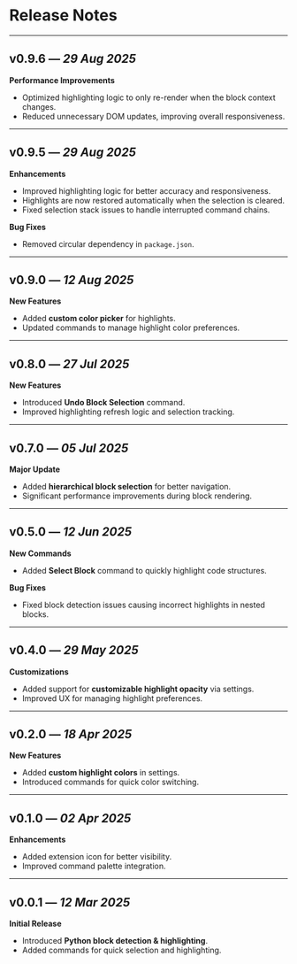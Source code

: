 # Release Notes

---

## **v0.9.6** — _29 Aug 2025_

**Performance Improvements**

- Optimized highlighting logic to only re-render when the block context changes.
- Reduced unnecessary DOM updates, improving overall responsiveness.

---

## **v0.9.5** — _29 Aug 2025_

**Enhancements**

- Improved highlighting logic for better accuracy and responsiveness.
- Highlights are now restored automatically when the selection is cleared.
- Fixed selection stack issues to handle interrupted command chains.

**Bug Fixes**

- Removed circular dependency in `package.json`.

---

## **v0.9.0** — _12 Aug 2025_

**New Features**

- Added **custom color picker** for highlights.
- Updated commands to manage highlight color preferences.

---

## **v0.8.0** — _27 Jul 2025_

**New Features**

- Introduced **Undo Block Selection** command.
- Improved highlighting refresh logic and selection tracking.

---

## **v0.7.0** — _05 Jul 2025_

**Major Update**

- Added **hierarchical block selection** for better navigation.
- Significant performance improvements during block rendering.

---

## **v0.5.0** — _12 Jun 2025_

**New Commands**

- Added **Select Block** command to quickly highlight code structures.

**Bug Fixes**

- Fixed block detection issues causing incorrect highlights in nested blocks.

---

## **v0.4.0** — _29 May 2025_

**Customizations**

- Added support for **customizable highlight opacity** via settings.
- Improved UX for managing highlight preferences.

---

## **v0.2.0** — _18 Apr 2025_

**New Features**

- Added **custom highlight colors** in settings.
- Introduced commands for quick color switching.

---

## **v0.1.0** — _02 Apr 2025_

**Enhancements**

- Added extension icon for better visibility.
- Improved command palette integration.

---

## **v0.0.1** — _12 Mar 2025_

**Initial Release**

- Introduced **Python block detection & highlighting**.
- Added commands for quick selection and highlighting.
